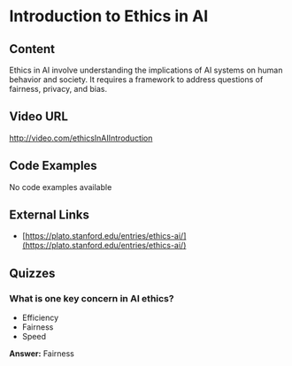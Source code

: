 # Introduction to Ethics in AI

## Content

Ethics in AI involve understanding the implications of AI systems on human behavior and society. It requires a framework to address questions of fairness, privacy, and bias.

## Video URL

http://video.com/ethicsInAIIntroduction

## Code Examples

No code examples available

## External Links

- [https://plato.stanford.edu/entries/ethics-ai/](https://plato.stanford.edu/entries/ethics-ai/)

## Quizzes

### What is one key concern in AI ethics?

- Efficiency
- Fairness
- Speed

**Answer:** Fairness